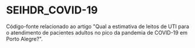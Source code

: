 # SEIHDR_COVID-19
Código-fonte relacionado ao artigo "Qual a estimativa de leitos de UTI para o atendimento de pacientes adultos no pico da pandemia de COVID-19 em Porto Alegre?".
